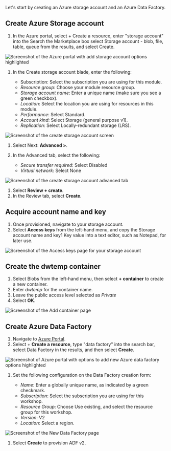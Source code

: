 Let's start by creating an Azure storage account and an Azure Data Factory.

## Create Azure Storage account

1. In the Azure portal, select + Create a resource, enter "storage account" into the Search the Marketplace box select Storage account - blob, file, table, queue from the results, and select Create.

![Screenshot of the Azure portal with add storage account options highlighted](../media/add-resource.png)

1. In the Create storage account blade, enter the following:

   - Subscription: Select the subscription you are using for this module.
   - _Resource group_: Choose your module resource group.
   - _Storage account name_: Enter a unique name (make sure you see a green checkbox).
   - _Location_: Select the location you are using for resources in this module.
   - _Performance_: Select Standard.
   - _Account kind_: Select Storage (general purpose v1).
   - _Replication_: Select Locally-redundant storage (LRS).

![Screenshot of the create storage account screen](../media/create-storage-account.png)

1. Select Next: **Advanced >**.
1. In the Advanced tab, select the following:

    - _Secure transfer required_: Select Disabled
    - _Virtual network_: Select None

![Screenshot of the create storage account advanced tab](../media/create-storage-account-advanced.png)

1. Select **Review + create**.
1. In the Review tab, select **Create**.

## Acquire account name and key

1. Once provisioned, navigate to your storage account.
1. Select **Access keys** from the left-hand menu, and copy the Storage account name and key1 Key value into a text editor, such as Notepad, for later use.

![Screenshot of the Access keys page for your storage account](../media/access-keys.png)

## Create the dwtemp container

1. Select Blobs from the left-hand menu, then select **+ container** to create a new container.
1. Enter _dwtemp_ for the container name.
1. Leave the public access level selected as _Private_
1. Select **OK**.

![Screenshot of the Add container page](../media/add-container.png)

## Create Azure Data Factory

1. Navigate to [Azure Portal](https://portal.azure.com).
1. Select + **Create a resource**, type "data factory" into the search bar, select Data Factory in the results, and then select **Create**.

![Screenshot of Azure portal with options to add new Azure data factory options highlighted](../media/add-resource-data-factory.png)

1. Set the following configuration on the Data Factory creation form:

    - _Name_: Enter a globally unique name, as indicated by a green checkmark.
    - _Subscription_: Select the subscription you are using for this workshop.
    - _Resource Group_: Choose Use existing, and select the resource group for this workshop.
    - _Version_: V2
    - _Location_: Select a region.

![Screenshot of the New Data Factory page](../media/add-new-data-factory.png)

1. Select **Create** to provision ADF v2.